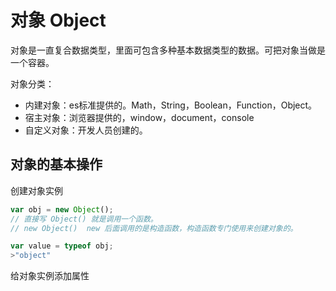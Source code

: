 # 对象 Object

对象是一直复合数据类型，里面可包含多种基本数据类型的数据。可把对象当做是一个容器。

对象分类：

* 内建对象：es标准提供的。Math，String，Boolean，Function，Object。
* 宿主对象：浏览器提供的，window，document，console
* 自定义对象：开发人员创建的。



## 对象的基本操作

创建对象实例

```javascript
var obj = new Object();
// 直接写 Object() 就是调用一个函数。
// new Object()  new 后面调用的是构造函数，构造函数专门使用来创建对象的。

var value = typeof obj;
>"object"   	 

```



给对象实例添加属性

```javascript

```

